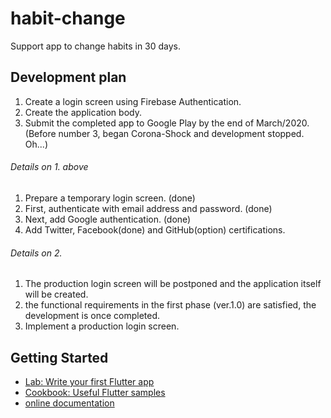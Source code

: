 # habit-change

Support app to change habits in 30 days.

## Development plan

1. Create a login screen using Firebase Authentication.
2. Create the application body.
3. Submit the completed app to Google Play by the end of March/2020.  
(Before number 3, began Corona-Shock and development stopped. Oh...)

###### Details on 1. above
1. Prepare a temporary login screen. (done)
2. First, authenticate with email address and password. (done)
3. Next, add Google authentication. (done)
4. Add Twitter, Facebook(done) and GitHub(option) certifications.

###### Details on 2.
1. The production login screen will be postponed and the application itself will be created.
2. the functional requirements in the first phase (ver.1.0) are satisfied, the development is once completed.
3. Implement a production login screen.

## Getting Started

- [Lab: Write your first Flutter app](https://flutter.dev/docs/get-started/codelab)
- [Cookbook: Useful Flutter samples](https://flutter.dev/docs/cookbook)
- [online documentation](https://flutter.dev/docs)


